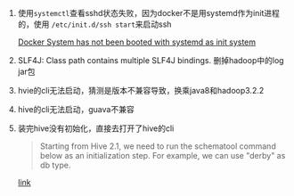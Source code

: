 1. 使用`systemctl`查看sshd状态失败，因为docker不是用systemd作为init进程的，使用
   `/etc/init.d/ssh start`来启动ssh

   [Docker System has not been booted with systemd as init system](https://stackoverflow.com/questions/59466250/docker-system-has-not-been-booted-with-systemd-as-init-system)

2. SLF4J: Class path contains multiple SLF4J bindings.
   删掉hadoop中的log jar包

3. hvie的cli无法启动，猜测是版本不兼容导致，换乘java8和hadoop3.2.2

4. hive的cli无法启动，guava不兼容
   

5. 装完hive没有初始化，直接去打开了hive的cli
   > Starting from Hive 2.1, we need to run the schematool command below as an initialization step. For example, we can use "derby" as db type. 
   
   [link](https://stackoverflow.com/questions/43947930/unable-to-initialize-hive-with-derby-from-brew-install)
